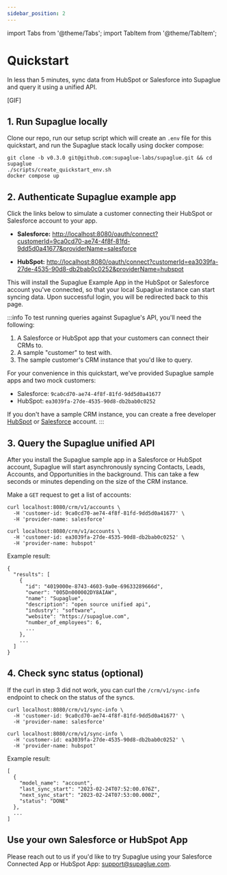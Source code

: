 ```yaml
---
sidebar_position: 2
---
```


import Tabs from '@theme/Tabs';
import TabItem from '@theme/TabItem';

# Quickstart

In less than 5 minutes, sync data from HubSpot or Salesforce into Supaglue and query it using a unified API.

[GIF]

## 1. Run Supaglue locally

Clone our repo, run our setup script which will create an `.env` file for this quickstart, and run the Supaglue stack locally using docker compose:

```shell
git clone -b v0.3.0 git@github.com:supaglue-labs/supaglue.git && cd supaglue
./scripts/create_quickstart_env.sh
docker compose up
```

## 2. Authenticate Supaglue example app

Click the links below to simulate a customer connecting their HubSpot or Salesforce account to your app.

* **Salesforce:** [http://localhost:8080/oauth/connect?customerId=9ca0cd70-ae74-4f8f-81fd-9dd5d0a41677&providerName=salesforce](http://localhost:8080/oauth/connect?customerId=9ca0cd70-ae74-4f8f-81fd-9dd5d0a41677&providerName=salesforce&returnUrl=http://localhost:3001/quickstart)

* **HubSpot:** [http://localhost:8080/oauth/connect?customerId=ea3039fa-27de-4535-90d8-db2bab0c0252&providerName=hubspot](http://localhost:8080/oauth/connect?customerId=ea3039fa-27de-4535-90d8-db2bab0c0252&providerName=hubspot&returnUrl=http://localhost:3001/quickstart)


This will install the Supaglue Example App in the HubSpot or Salesforce account you've connected, so that your local Supaglue instance can start syncing data. Upon successful login, you will be redirected back to this page.

:::info
To test running queries against Supaglue's API, you'll need the following:
1. A Salesforce or HubSpot app that your customers can connect their CRMs to.
2. A sample "customer" to test with.
3. The sample customer's CRM instance that you'd like to query.

For your convenience in this quickstart, we've provided Supaglue sample apps and two mock customers:
   - Salesforce: `9ca0cd70-ae74-4f8f-81fd-9dd5d0a41677`
   - HubSpot: `ea3039fa-27de-4535-90d8-db2bab0c0252`

If you don't have a sample CRM instance, you can create a free developer [HubSpot](https://app.hubspot.com/signup-hubspot/crm) or [Salesforce](https://developer.salesforce.com/signup) account.
:::

## 3. Query the Supaglue unified API

After you install the Supaglue sample app in a Salesforce or HubSpot account, Supaglue will start asynchronously syncing Contacts, Leads, Accounts, and Opportunities in the background. This can take a few seconds or minutes depending on the size of the CRM instance.

Make a `GET` request to get a list of accounts:

<Tabs>
<TabItem value="salesforce" label="Salesforce" default>

```shell
curl localhost:8080/crm/v1/accounts \
  -H 'customer-id: 9ca0cd70-ae74-4f8f-81fd-9dd5d0a41677' \
  -H 'provider-name: salesforce'
```

</TabItem>
<TabItem value="hubspot" label="HubSpot">

```shell
curl localhost:8080/crm/v1/accounts \
  -H 'customer-id: ea3039fa-27de-4535-90d8-db2bab0c0252' \
  -H 'provider-name: hubspot'
```

</TabItem>
</Tabs>

Example result:

```console
{
  "results": [
    {
      "id": "4019000e-8743-4603-9a0e-69633289666d",
      "owner": "005Dn000002DY8AIAW",
      "name": "Supaglue",
      "description": "open source unified api",
      "industry": "software",
      "website": "https://supaglue.com",
      "number_of_employees": 6,
      ...
    },
    ...
  ]
}
```

## 4. Check sync status (optional)

If the curl in step 3 did not work, you can curl the `/crm/v1/sync-info` endpoint to check on the status of the syncs.

<Tabs>
<TabItem value="salesforce" label="Salesforce" default>

```shell
curl localhost:8080/crm/v1/sync-info \
  -H 'customer-id: 9ca0cd70-ae74-4f8f-81fd-9dd5d0a41677' \
  -H 'provider-name: salesforce'
```

</TabItem>
<TabItem value="hubspot" label="HubSpot">

```shell
curl localhost:8080/crm/v1/sync-info \
  -H 'customer-id: ea3039fa-27de-4535-90d8-db2bab0c0252' \
  -H 'provider-name: hubspot'
```

</TabItem>
</Tabs>

Example result:

```console
[
  {
    "model_name": "account",
    "last_sync_start": "2023-02-24T07:52:00.076Z",
    "next_sync_start": "2023-02-24T07:53:00.000Z",
    "status": "DONE"
  },
  ...
]
```

## Use your own Salesforce or HubSpot App

Please reach out to us if you'd like to try Supaglue using your Salesforce Connected App or HubSpot App: [support@supaglue.com](mailto:support@supaglue.com).
